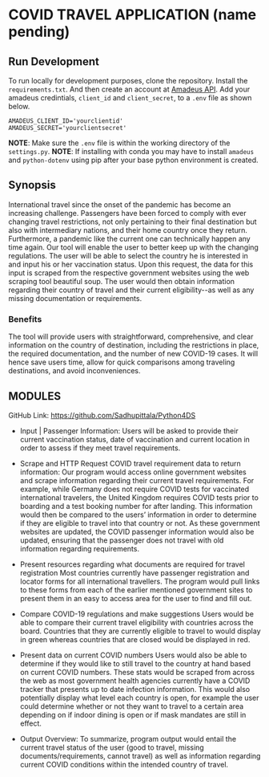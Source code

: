 # COVID TRAVEL APPLICATION (name pending)

## Run Development

To run locally for development purposes, clone the repository. Install the `requirements.txt`. And then create
an account at [Amadeus API](https://developers.amadeus.com/). Add your amadeus credintials, `client_id` and `client_secret`, to a `.env` file as shown below.

```
AMADEUS_CLIENT_ID='yourclientid'
AMADEUS_SECRET='yourclientsecret'
```

**NOTE**: Make sure the `.env` file is within the working directory of the `settings.py`.
**NOTE**: If installing with conda you may have to install `amadeus` and `python-dotenv` using pip after your base python environment is created.

## Synopsis

International travel since the onset of the pandemic has become an increasing challenge. Passengers have been forced to comply with ever changing travel restrictions, not only pertaining to their final destination but also with intermediary nations, and their home country once they return. Furthermore, a pandemic like the current one can technically happen any time again. Our tool will enable the user to better keep up with the changing regulations. The user will be able to select the country he is interested in and input his or her vaccination status. Upon this request, the data for this input is scraped from the respective government websites using the web scraping tool beautiful soup. The user would then obtain information regarding their country of travel and their current eligibility--as well as any missing documentation or requirements.

### Benefits

The tool will provide users with straightforward, comprehensive, and clear information on the country of destination, including the restrictions in place, the required documentation, and the number of new COVID-19 cases. It will hence save users time, allow for quick comparisons among traveling destinations, and avoid inconveniences.

## MODULES

GitHub Link: https://github.com/Sadhupittala/Python4DS

- Input | Passenger Information:
  Users will be asked to provide their current vaccination status, date of vaccination and current location in order to assess if they meet travel requirements.

- Scrape and HTTP Request COVID travel requirement data to return information:
  Our program would access online government websites and scrape information regarding their current travel requirements. For example, while Germany does not require COVID tests for vaccinated international travelers, the United Kingdom requires COVID tests prior to boarding and a test booking number for after landing. This information would then be compared to the users’ information in order to determine if they are eligible to travel into that country or not. As these government websites are updated, the COVID passenger information would also be updated, ensuring that the passenger does not travel with old information regarding requirements.
- Present resources regarding what documents are required for travel registration
  Most countries currently have passenger registration and locator forms for all international travellers. The program would pull links to these forms from each of the earlier mentioned government sites to present them in an easy to access area for the user to find and fill out.
- Compare COVID-19 regulations and make suggestions
  Users would be able to compare their current travel eligibility with countries across the board. Countries that they are currently eligible to travel to would display in green whereas countries that are closed would be displayed in red.
- Present data on current COVID numbers
  Users would also be able to determine if they would like to still travel to the country at hand based on current COVID numbers. These stats would be scraped from across the web as most government health agencies currently have a COVID tracker that presents up to date infection information.
  This would also potentially display what level each country is open, for example the user could determine whether or not they want to travel to a certain area depending on if indoor dining is open or if mask mandates are still in effect.
- Output Overview:
  To summarize, program output would entail the current travel status of the user (good to travel, missing documents/requirements, cannot travel) as well as information regarding current COVID conditions within the intended country of travel.
